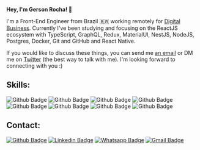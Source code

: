 **Hey, I'm Gerson Rocha! 👋**

I'm a Front-End Engineer from Brazil 🇧🇷  working remotely for [Digital Business](https://www.digitalbusiness.com.br/en). Currently I've been studying and focusing on the ReactJS ecosystem with TypeScript, GraphQL, Redux, MaterialUI, NestJS, NodeJS, Postgres, Docker, Git and GitHub and React Native.

If you would like to discuss these things, you can send me [an email](mailto:gersonrocha9@gmail.com) or DM me on [Twitter](https://twitter.com/@GersonRoch9) (the best way to talk with me). I'm looking forward to connecting with you :)


## Skills:
![Github Badge](https://img.shields.io/badge/typescript-%23007acc.svg?logo=typescript&logoColor=white&style=for-the-badge)
![Github Badge](https://img.shields.io/badge/React-20232A?style=for-the-badge&logo=react&logoColor=61DAFB)
![Github Badge](https://img.shields.io/badge/next.js-%23000000.svg?logo=next.js&logoColor=white&style=for-the-badge)
![Github Badge](https://img.shields.io/badge/Tailwind_CSS-38B2AC?style=for-the-badge&logo=tailwind-css&logoColor=white)
![Github Badge](https://img.shields.io/badge/material%20ui-%230081cb.svg?logo=material-ui&logoColor=white&style=for-the-badge)
![Github Badge](https://img.shields.io/badge/node.js-%2343853d.svg?logo=node.js&logoColor=white&style=for-the-badge)
![Github Badge](https://img.shields.io/badge/React_Native-20232A?style=for-the-badge&logo=react&logoColor=61DAFB)
![Github Badge](https://img.shields.io/badge/postgres-%23336791.svg?logo=postgresql&logoColor=white&style=for-the-badge)


## Contact:
[![Github Badge](https://img.shields.io/badge/GitHub-100000?style=for-the-badge&logo=github&logoColor=white)](https://github.com/gersonrocha9)
[![Linkedin Badge](https://img.shields.io/badge/LinkedIn-0077B5?style=for-the-badge&logo=linkedin&logoColor=white)](https://www.linkedin.com/in/gerson-rocha-013077174/)
[![Whatsapp Badge](https://img.shields.io/badge/WhatsApp-25D366?style=for-the-badge&logo=whatsapp&logoColor=white)](https://api.whatsapp.com/send?phone=5522999534259&text=Olá!)
[![Gmail Badge](https://img.shields.io/badge/Gmail-D14836?style=for-the-badge&logo=gmail&logoColor=white)](mailto:gersonrocha9@gmail.com)
